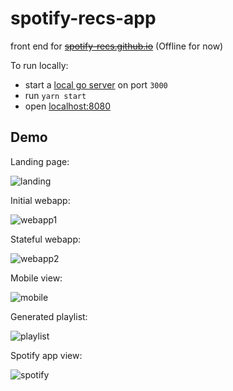 # spotify-recs-app

front end for ~~[spotify-recs.github.io](https://spotify-recs.github.io)~~ (Offline for now)

To run locally:

* start a [local go server](https://github.com/spotify-recs/api) on port `3000`
* run `yarn start`
* open [localhost:8080](http://localhost:8080)

## Demo

Landing page:

![landing](https://raw.githubusercontent.com/spotify-recs/spotify-recs.github.io/master/demo/landing.png)

Initial webapp:

![webapp1](https://raw.githubusercontent.com/spotify-recs/spotify-recs.github.io/master/demo/webapp1.png)

Stateful webapp:

![webapp2](https://raw.githubusercontent.com/spotify-recs/spotify-recs.github.io/master/demo/webapp2.png)

Mobile view:

![mobile](https://raw.githubusercontent.com/spotify-recs/spotify-recs.github.io/master/demo/mobile.png)

Generated playlist:

![playlist](https://raw.githubusercontent.com/spotify-recs/spotify-recs.github.io/master/demo/playlist.png)

Spotify app view:

![spotify](https://raw.githubusercontent.com/spotify-recs/spotify-recs.github.io/master/demo/spotify.png)